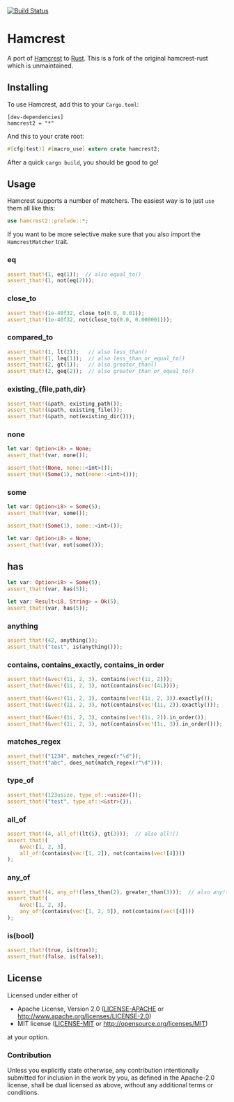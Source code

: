 [![Build Status](https://travis-ci.org/Valloric/hamcrest2-rust.svg?branch=master)](https://travis-ci.org/Valloric/hamcrest2-rust)

# Hamcrest

A port of [Hamcrest](http://hamcrest.org/) to [Rust](http://rust-lang.org).
This is a fork of the original hamcrest-rust which is unmaintained.

## Installing

To use Hamcrest, add this to your `Cargo.toml`:

```
[dev-dependencies]
hamcrest2 = "*"
```

And this to your crate root:

``` rust
#[cfg(test)] #[macro_use] extern crate hamcrest2;
```

After a quick `cargo build`, you should be good to go!

## Usage

Hamcrest supports a number of matchers. The easiest way is to just `use` them all like this:

``` rust
use hamcrest2::prelude::*;
```

If you want to be more selective make sure that you also import the `HamcrestMatcher` trait.

### eq

``` rust
assert_that!(1, eq(1));  // also equal_to()
assert_that!(1, not(eq(2)));
```

### close\_to

``` rust
assert_that!(1e-40f32, close_to(0.0, 0.01));
assert_that!(1e-40f32, not(close_to(0.0, 0.000001)));
```

### compared\_to

``` rust
assert_that!(1, lt(2));   // also less_than()
assert_that!(1, leq(1));  // also less_than_or_equal_to()
assert_that!(2, gt(1));   // also greater_than()
assert_that!(2, geq(2));  // also greater_than_or_equal_to()
```

### existing\_{file,path,dir}

``` rust
assert_that!(&path, existing_path());
assert_that!(&path, existing_file());
assert_that!(&path, not(existing_dir()));
```

### none

``` rust
let var: Option<i8> = None;
assert_that!(var, none());

assert_that!(None, none::<int>());
assert_that!(Some(1), not(none::<int>()));
```

### some

``` rust
let var: Option<i8> = Some(5);
assert_that!(var, some());

assert_that!(Some(1), some::<int>());

let var: Option<i8> = None;
assert_that!(var, not(some()));
```

## has

``` rust
let var: Option<i8> = Some(5);
assert_that!(var, has(5));

let var: Result<i8, String> = Ok(5);
assert_that!(var, has(5));
```

### anything

``` rust
assert_that!(42, anything());
assert_that!("test", is(anything()));
```

### contains, contains\_exactly, contains\_in order

``` rust
assert_that!(&vec!(1i, 2, 3), contains(vec!(1i, 2)));
assert_that!(&vec!(1i, 2, 3), not(contains(vec!(4i))));

assert_that!(&vec!(1i, 2, 3), contains(vec!(1i, 2, 3)).exactly());
assert_that!(&vec!(1i, 2, 3), not(contains(vec!(1i, 2)).exactly()));

assert_that!(&vec!(1i, 2, 3), contains(vec!(1i, 2)).in_order());
assert_that!(&vec!(1i, 2, 3), not(contains(vec!(1i, 3)).in_order()));
```

### matches_regex

``` rust
assert_that!("1234", matches_regex(r"\d"));
assert_that!("abc", does_not(match_regex(r"\d")));
```

### type_of

``` rust
assert_that!(123usize, type_of::<usize>());
assert_that!("test", type_of::<&str>());
```

### all_of

``` rust
assert_that!(4, all_of!(lt(5), gt(3)));  // also all!()
assert_that!(
    &vec![1, 2, 3],
    all_of!(contains(vec![1, 2]), not(contains(vec![4])))
);
```

### any_of

``` rust
assert_that!(4, any_of!(less_than(2), greater_than(3)));  // also any!()
assert_that!(
    &vec![1, 2, 3],
    any_of!(contains(vec![1, 2, 5]), not(contains(vec![4])))
);
```

### is(bool)

``` rust
assert_that!(true, is(true));
assert_that!(false, is(false));
```

## License

Licensed under either of

 * Apache License, Version 2.0 ([LICENSE-APACHE](LICENSE-APACHE) or
   http://www.apache.org/licenses/LICENSE-2.0)
 * MIT license ([LICENSE-MIT](LICENSE-MIT) or http://opensource.org/licenses/MIT)

at your option.

### Contribution

Unless you explicitly state otherwise, any contribution intentionally submitted for inclusion in the
work by you, as defined in the Apache-2.0 license, shall be dual licensed as above, without any
additional terms or conditions.
